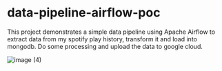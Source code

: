 # data-pipeline-airflow-poc
This project demonstrates a simple data pipeline using Apache Airflow to extract data from my spotify play history, transform it and load into mongodb. Do some processing and upload the data to google cloud.



![image (4)](https://user-images.githubusercontent.com/52012972/138988331-b91d93d9-f15b-45dd-acc6-6e6879a0eda9.png)

